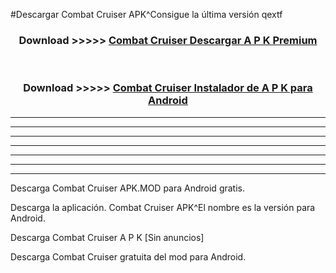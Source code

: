 #Descargar Combat Cruiser  APK^Consigue la última versión qextf



<div align="center">
<h3>Download >>>>> <a href="https://es-sites.web.app/?es= Combat Cruiser ">Combat Cruiser  Descargar A P K Premium</a></h3><br>

<h3>Download >>>>> <a href="https://es-sites.web.app/?es= Combat Cruiser ">Combat Cruiser  Instalador de A P K para Android</a></h3>
</div>


----------------------------------------------------------

----------------------------------------------------------

----------------------------------------------------------

----------------------------------------------------------

----------------------------------------------------------

----------------------------------------------------------

----------------------------------------------------------

Descarga Combat Cruiser  APK.MOD para Android gratis.

Descarga la aplicación. Combat Cruiser  APK^El nombre es la versión para Android.

Descarga Combat Cruiser  A P K [Sin anuncios]

Descarga Combat Cruiser  gratuita del mod para Android.


